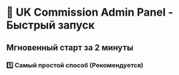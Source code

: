 # 🚀 UK Commission Admin Panel - Быстрый запуск

## Мгновенный старт за 2 минуты

### 1️⃣ Самый простой способ (Рекомендуется)
